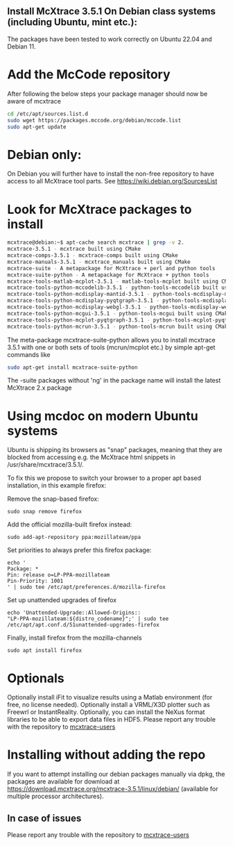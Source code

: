 ## Install McXtrace 3.5.1 On Debian class systems (including Ubuntu, mint etc.):
The packages have been tested to work correctly on Ubuntu 22.04 and Debian 11.

# Add the McCode repository
After following the below steps your package manager should now be aware of mcxtrace
```bash
cd /etc/apt/sources.list.d
sudo wget https://packages.mccode.org/debian/mccode.list
sudo apt-get update
```

# Debian only:
On Debian you will further have to install the non-free repository to have access to all McXtrace tool parts. See https://wiki.debian.org/SourcesList

# Look for McXtrace packages to install
```bash
mcxtrace@debian:~$ apt-cache search mcxtrace | grep -v 2.
mcxtrace-3.5.1 - mcxtrace built using CMake
mcxtrace-comps-3.5.1 - mcxtrace-comps built using CMake
mcxtrace-manuals-3.5.1 - mcxtrace_manuals built using CMake
mcxtrace-suite - A metapackage for McXtrace + perl and python tools
mcxtrace-suite-python - A metapackage for McXtrace + python tools
mcxtrace-tools-matlab-mcplot-3.5.1 - matlab-tools-mcplot built using CMake
mcxtrace-tools-python-mccodelib-3.5.1 - python-tools-mccodelib built using CMake
mcxtrace-tools-python-mcdisplay-mantid-3.5.1 - python-tools-mcdisplay-mantid built using CMake
mcxtrace-tools-python-mcdisplay-pyqtgraph-3.5.1 - python-tools-mcdisplay-pyqtgraph built using CMake
mcxtrace-tools-python-mcdisplay-webgl-3.5.1 - python-tools-mcdisplay-webgl built using CMake
mcxtrace-tools-python-mcgui-3.5.1 - python-tools-mcgui built using CMake
mcxtrace-tools-python-mcplot-pyqtgraph-3.5.1 - python-tools-mcplot-pyqtgraph built using CMake
mcxtrace-tools-python-mcrun-3.5.1 - python-tools-mcrun built using CMake
```
The meta-package mcxtrace-suite-python
allows you to install mcxtrace 3.5.1 with one or both sets of tools (mcrun/mcplot etc.) by simple apt-get commands like
```bash
sudo apt-get install mcxtrace-suite-python
```
The -suite packages without 'ng' in the package name will install the
latest McXtrace 2.x package

# Using mcdoc on modern Ubuntu systems
Ubuntu is shipping its browsers as "snap" packages, meaning that they
are blocked from accessing e.g. the McXtrace html snippets in
/usr/share/mcxtrace/3.5.1/.

To fix this we propose to switch your browser to a proper apt based
installation, in this example firefox:

Remove the snap-based firefox:
```
sudo snap remove firefox
```
Add the official mozilla-built firefox instead:
```
sudo add-apt-repository ppa:mozillateam/ppa
```
Set priorities to always prefer this firefox package:
```
echo '
Package: *
Pin: release o=LP-PPA-mozillateam
Pin-Priority: 1001
' | sudo tee /etc/apt/preferences.d/mozilla-firefox
```
Set up unattended upgrades of firefox
```
echo 'Unattended-Upgrade::Allowed-Origins::
"LP-PPA-mozillateam:${distro_codename}";' | sudo tee
/etc/apt/apt.conf.d/51unattended-upgrades-firefox
```
Finally, install firefox from the mozilla-channels
```
sudo apt install firefox
```

# Optionals
Optionally install iFit to visualize results using a Matlab environment (for free, no license needed).
Optionally install a VRML/X3D plotter such as Freewrl or InstantReality.
Optionally, you can install the NeXus format libraries to be able to export data files in HDF5.
Please report any trouble with the repository to [mcxtrace-users](mailto:mcxtrace-users@mcxtrace.org)

# Installing without adding the repo
If you want to attempt installing our debian packages manually via
dpkg, the packages are available for download at https://download.mcxtrace.org/mcxtrace-3.5.1/linux/debian/
(available for multiple processor architectures).

## In case of issues
Please report any trouble with the repository to [mcxtrace-users](mailto:mcxtrace-users@mcxtrace.org)


